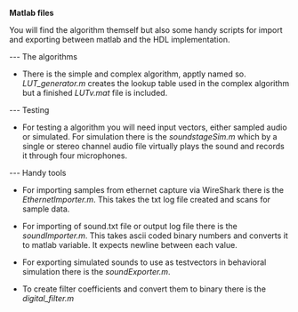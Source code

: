 **Matlab files**

You will find the algorithm themself but also some handy scripts for import and exporting between matlab and the HDL implementation.

--- The algorithms
- There is the simple and complex algorithm, apptly named so. *LUT_generator.m* creates the lookup table used in the complex algorithm but a finished *LUTv.mat* file is included.

--- Testing
- For testing a algorithm you will need input vectors, either sampled audio or simulated. For simulation there is the *soundstageSim.m* which by a single or stereo channel audio file virtually plays the sound and records it through four microphones.

--- Handy tools
- For importing samples from ethernet capture via WireShark there is the *EthernetImporter.m*. This takes the txt log file created and scans for sample data.

- For importing of sound.txt file or output log file there is the *soundImporter.m*. This takes ascii coded binary numbers and converts it to matlab variable. It expects newline between each value.

- For exporting simulated sounds to use as testvectors in behavioral simulation there is the *soundExporter.m*.

- To create filter coefficients and convert them to binary there is the *digital_filter.m*

